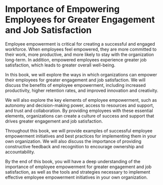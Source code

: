 Importance of Empowering Employees for Greater Engagement and Job Satisfaction
============================================================================================

Employee empowerment is critical for creating a successful and engaged workforce. When employees feel empowered, they are more committed to their work, more productive, and more likely to stay with the organization long-term. In addition, empowered employees experience greater job satisfaction, which leads to greater overall well-being.

In this book, we will explore the ways in which organizations can empower their employees for greater engagement and job satisfaction. We will discuss the benefits of employee empowerment, including increased productivity, higher retention rates, and improved innovation and creativity.

We will also explore the key elements of employee empowerment, such as autonomy and decision-making power, access to resources and support, and trust and collaboration. By providing employees with these essential elements, organizations can create a culture of success and support that drives greater engagement and job satisfaction.

Throughout this book, we will provide examples of successful employee empowerment initiatives and best practices for implementing them in your own organization. We will also discuss the importance of providing constructive feedback and recognition to encourage ownership and accountability.

By the end of this book, you will have a deep understanding of the importance of employee empowerment for greater engagement and job satisfaction, as well as the tools and strategies necessary to implement effective employee empowerment initiatives in your own organization.

